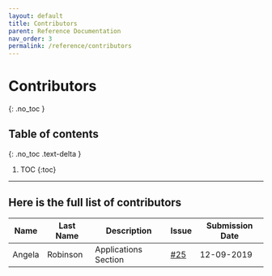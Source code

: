 ```yaml
---
layout: default
title: Contributors
parent: Reference Documentation
nav_order: 3
permalink: /reference/contributors
---
```


# Contributors
{: .no_toc }

## Table of contents
{: .no_toc .text-delta }

1. TOC
{:toc}

---

## Here is the full list of contributors

Name | Last Name | Description | Issue | Submission Date
-----|-----------|-------------|-------|-----------------
Angela | Robinson | Applications Section | [#25]() | 12-09-2019